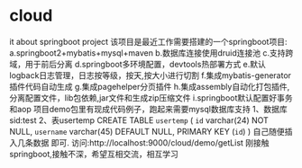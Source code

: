 # cloud
it about springboot project 
该项目是最近工作需要搭建的一个springboot项目:
a.springboot2+mybatis+mysql+maven
b.数据库连接使用druid连接池
c.支持跨域，用于前后分离
d.springboot多环境配置，devtools热部署方式
e.默认logback日志管理，日志按等级，按天,按大小进行切割
f.集成mybatis-generator插件代码自动生成
g.集成pagehelper分页插件
h.集成assembly自动化打包插件,分离配置文件，lib包依赖,jar文件和生成zip压缩文件
i.springboot默认配置好事务和aop
项目demo包里有现成代码例子，跑起来需要mysql数据库支持
1、数据库sid:test
2、表usertemp
CREATE TABLE `usertemp` (
  `id` varchar(24) NOT NULL,
  `username` varchar(45) DEFAULT NULL,
  PRIMARY KEY (`id`)
) 
自己随便插入几条数据
即可.
访问:http://localhost:9000/cloud/demo/getList
刚接触springboot,接触不深，希望互相交流，相互学习

